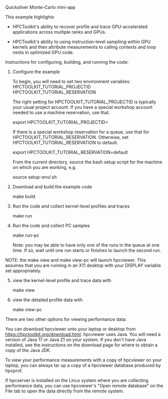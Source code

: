 Quicksilver Monte-Carlo mini-app

This example highlights

- HPCToolkit's ability to recover profile and trace
  GPU-accelerated applications across multiple ranks and GPUs.

- HPCToolkit's ability to using instruction-level sampliing
  within GPU kernels and then attribute measurements to
  calling contexts and loop nests in optimized GPU code.


Instructions for configuring, building, and running the code:


1. Configure the example

   To begin, you will need to set two environment variables:
       HPCTOOLKIT_TUTORIAL_PROJECTID
       HPCTOOLKIT_TUTORIAL_RESERVATION

   The right setting for HPCTOOLKIT_TUTORIAL_PROJECTID is typically your usual
   project account. If you have a special workshop account needed to use a
   machine reservation, use that.

   export HPCTOOLKIT_TUTORIAL_PROJECTID=<your default project id>

   If there is a special workshop reservation for a queue, use that for
   HPCTOOLKIT_TUTORIAL_RESERVATION. Otherwise, set HPCTOOLKIT_TUTORIAL_RESERVATION
   to default.

   export HPCTOOLKIT_TUTORIAL_RESERVATION=default

   From the current directory, source the bash setup script for the machine
   on which you are working, e.g.

   source setup-env/<machine>.sh


2. Download and build the example code

   make build

3. Run the code and collect kernel-level profiles and traces

   make run

4. Run the code and collect PC samples

   make run-pc


   Note: you may be able to have only one of the runs in the queue at one time.
   If so, wait until one run starts or finishes to launch the second run.

NOTE: the make view and make view-pc will launch hpcviewer. This assumes that you are running
in an X11 desktop with your DISPLAY variable set appropriately.

5. view the kernel-level profile and trace data with
	
   make view

6. view the detailed profile data with

   make view-pc


There are two other options for viewing performance data:

You can download hpcviewer onto your laptop or desktop from
https://hpctoolkit.org/download.html. hpcviewer uses Java. You will need
a version of Java 17 or Java 21 on your system. If you don't have Java
installed, see the instructions on the download page for where to obtain
a copy of the Java JDK.

To view your performance measurements with a copy of hpcviewer on your laptop,
you can always tar up a copy of a hpcviewer database produced by hpcprof.

If hpcserver is installed on the Linux system where you are collecting performance
data, you can use hpcviewer's "Open remote database" on the File tab to open
the data directly from the remote system.

